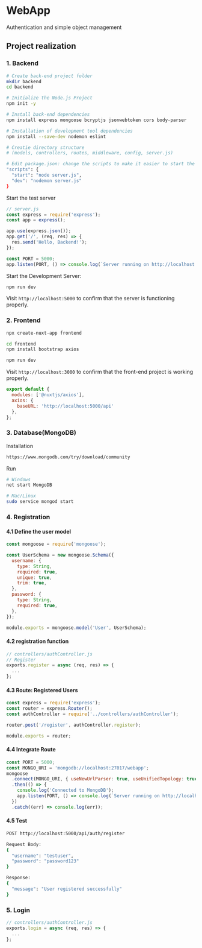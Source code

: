 # WebApp
Authentication and simple object management

## Project realization
### 1. Backend
```bash
# Create back-end project folder
mkdir backend
cd backend

# Initialize the Node.js Project
npm init -y

# Install back-end dependencies
npm install express mongoose bcryptjs jsonwebtoken cors body-parser

# Installation of development tool dependencies
npm install --save-dev nodemon eslint

# Creatie directory structure
# (models, controllers, routes, middleware, config, server.js)

# Edit package.json: change the scripts to make it easier to start the server.
"scripts": {
  "start": "node server.js",
  "dev": "nodemon server.js"
}
```
Start the test server
```javascript
// server.js
const express = require('express');
const app = express();

app.use(express.json());
app.get('/', (req, res) => {
  res.send('Hello, Backend!');
});

const PORT = 5000;
app.listen(PORT, () => console.log(`Server running on http://localhost:${PORT}`));
```
Start the Development Server:
```bash
npm run dev
```
Visit `http://localhost:5000` to confirm that the server is functioning properly.

### 2. Frontend
```bash
npx create-nuxt-app frontend

cd frontend
npm install bootstrap axios

npm run dev
```
Visit `http://localhost:3000` to confirm that the front-end project is working properly.

```javascript
export default {
  modules: ['@nuxtjs/axios'],
  axios: {
    baseURL: 'http://localhost:5000/api'
  },
};
```
### 3. Database(MongoDB)
Installation
```bash
https://www.mongodb.com/try/download/community
```
Run
```bash
# Windows
net start MongoDB

# Mac/Linux
sudo service mongod start
```
### 4. Registration
#### 4.1 Define the user model
```javascript
const mongoose = require('mongoose');

const UserSchema = new mongoose.Schema({
  username: {
    type: String,
    required: true,
    unique: true,
    trim: true,
  },
  password: {
    type: String,
    required: true,
  },
});

module.exports = mongoose.model('User', UserSchema);
```
#### 4.2 registration function
```javascript
// controllers/authController.js
// Register
exports.register = async (req, res) => {
  ...
};
```
#### 4.3 Route: Registered Users
```javascript
const express = require('express');
const router = express.Router();
const authController = require('../controllers/authController');

router.post('/register', authController.register);

module.exports = router;
```
#### 4.4 Integrate Route
```javascript
const PORT = 5000;
const MONGO_URI = 'mongodb://localhost:27017/webapp';
mongoose
  .connect(MONGO_URI, { useNewUrlParser: true, useUnifiedTopology: true })
  .then(() => {
    console.log('Connected to MongoDB');
    app.listen(PORT, () => console.log(`Server running on http://localhost:${PORT}`));
  })
  .catch((err) => console.log(err));
```
#### 4.5 Test
```bash
POST http://localhost:5000/api/auth/register
```
```bash
Request Body:
{
  "username": "testuser",
  "password": "password123"
}
```
```bash
Response:
{
  "message": "User registered successfully"
}
```
### 5. Login
```javascript
// controllers/authController.js
exports.login = async (req, res) => {
  ...
};
```